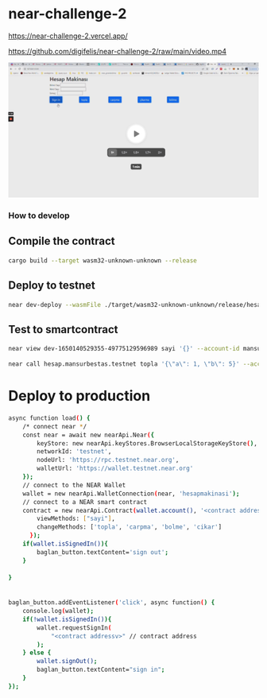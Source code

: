 # near-challenge-2
https://near-challenge-2.vercel.app/

https://github.com/digifelis/near-challenge-2/raw/main/video.mp4
 
[![Near Knowledge Demo](https://raw.githubusercontent.com/digifelis/near-challenge-2/main/screen2.png)](https://loom.com/share/80b022ad7358465b8daaf8236473e673)

### How to develop
## Compile the contract
```bash
cargo build --target wasm32-unknown-unknown --release
```

## Deploy to testnet
```bash
near dev-deploy --wasmFile ./target/wasm32-unknown-unknown/release/hesapmakinasi.wasm
```

## Test to smartcontract
```bash
near view dev-1650140529355-49775129596989 sayi '{}' --account-id mansurbestas.testnet
```

```bash
near call hesap.mansurbestas.testnet topla '{\"a\": 1, \"b\": 5}' --accountId mansurbestas.testnet
```

# Deploy to production

```bash
async function load() {
    /* connect near */
    const near = await new nearApi.Near({
        keyStore: new nearApi.keyStores.BrowserLocalStorageKeyStore(),
        networkId: 'testnet',
        nodeUrl: 'https://rpc.testnet.near.org',
        walletUrl: 'https://wallet.testnet.near.org'
    });
    // connect to the NEAR Wallet
    wallet = new nearApi.WalletConnection(near, 'hesapmakinasi');
    // connect to a NEAR smart contract
    contract = new nearApi.Contract(wallet.account(), '<contract address>', {
        viewMethods: ["sayi"],
        changeMethods: ['topla', 'carpma', 'bolme', 'cikar']
      });
    if(wallet.isSignedIn()){
        baglan_button.textContent='sign out';
    }
    
}


baglan_button.addEventListener('click', async function() {
    console.log(wallet);
    if(!wallet.isSignedIn()){
        wallet.requestSignIn(
            "<contract addressv>" // contract address
        );
    } else {
        wallet.signOut();
        baglan_button.textContent="sign in";
    }
});
```
